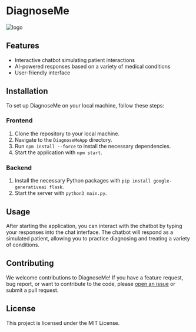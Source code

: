 # DiagnoseMe
![logo](https://github.com/josephmasson26/DiagnoseMe/assets/122403630/78efe57d-1eae-4af5-ab3c-6671acb88eec)

## Features

- Interactive chatbot simulating patient interactions
- AI-powered responses based on a variety of medical conditions
- User-friendly interface

## Installation

To set up DiagnoseMe on your local machine, follow these steps:

### Frontend

1. Clone the repository to your local machine.
2. Navigate to the `DiagnoseMeApp` directory.
3. Run `npm install --force` to install the necessary dependencies.
4. Start the application with `npm start`.

### Backend

1. Install the necessary Python packages with `pip install google-generativeai flask`.
2. Start the server with `python3 main.py`.

## Usage

After starting the application, you can interact with the chatbot by typing your responses into the chat interface. The chatbot will respond as a simulated patient, allowing you to practice diagnosing and treating a variety of conditions.

## Contributing

We welcome contributions to DiagnoseMe! If you have a feature request, bug report, or want to contribute to the code, please [open an issue](https://github.com/josephmasson26/DiagnoseMe/issues) or submit a pull request.

## License

This project is licensed under the MIT License.
